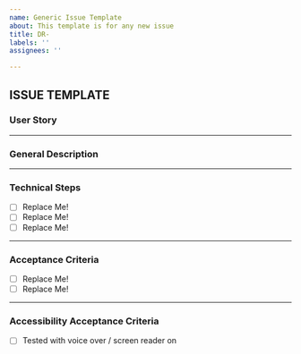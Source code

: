 ```yaml
---
name: Generic Issue Template
about: This template is for any new issue
title: DR-
labels: ''
assignees: ''

---
```


## ISSUE TEMPLATE

### User Story
<!--- As a user, I want to be able ______, so that I can _____. --->
___
### General Description
<!--- The scope of this ticket includes fixing / building / creating the ability to .... ---> 
___
### Technical Steps
<!--- A checklist of technical steps taken to complete the work, for helping create an outline before you start you work, updating the steps as your work and methods evolve, and maintaining a record of your work for Knowledge Transfer and retention. ---> 

- [ ] Replace Me!  
- [ ] Replace Me! 
- [ ] Replace Me!
___
### Acceptance Criteria
- [ ] Replace Me!
- [ ] Replace Me!

___
### Accessibility Acceptance Criteria 
<!--- If applicable, features should be gut-tested with screen reader / voice over on. Specific needs for individual features can be detailed in a checklist below---> 
- [ ] Tested with voice over / screen reader on
